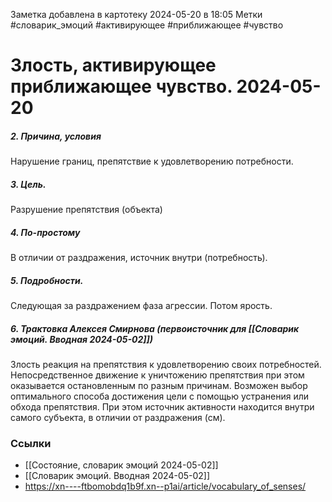 Заметка добавлена в картотеку 2024-05-20 в 18:05
Метки #словарик_эмоций #активирующее #приближающее #чувство 

#  Злость, активирующее приближающее чувство. 2024-05-20

##### 2. Причина, условия
Нарушение границ, препятствие к удовлетворению потребности.
##### 3. Цель.
Разрушение препятствия (объекта)
##### 4. По-простому
В отличии от раздражения, источник внутри (потребность).
##### 5. Подробности.
Следующая за раздражением фаза агрессии. Потом ярость.
##### 6. Трактовка Алексея Смирнова (первоисточник для [[Словарик эмоций. Вводная 2024-05-02]])
Злость реакция на препятствия к удовлетворению своих потребностей. Непосредственное движение к уничтожению препятствия при этом оказывается остановленным по разным причинам. Возможен выбор оптимального способа достижения цели с помощью устранения или обхода препятствия. При этом источник активности находится внутри самого субъекта, в отличии от раздражения (см).


### Ссылки
- [[Состояние, словарик эмоций 2024-05-02]]
- [[Словарик эмоций. Вводная 2024-05-02]]
- https://xn----ftbomobdq1b9f.xn--p1ai/article/vocabulary_of_senses/




